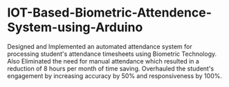 # IOT-Based-Biometric-Attendence-System-using-Arduino
Designed and Implemented an automated attendance system for processing student's attendance timesheets using Biometric Technology. Also Eliminated the need for manual attendance which resulted in a reduction of 8 hours per month of time saving. Overhauled the student's engagement by increasing accuracy by 50% and responsiveness by 100%.
